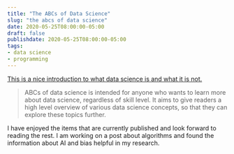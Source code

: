 ```yaml
---
title: "The ABCs of Data Science"
slug: "the abcs of data science"
date: 2020-05-25T08:00:00-05:00
draft: false
publishdate: 2020-05-25T08:00:00-05:00
tags:
- data science
- programming
---
```


[This is a nice introduction to what data science is and what it is not.][1]

>ABCs of data science is intended for anyone who wants to learn more about data science, regardless of skill level. It aims to give readers a high level overview of various data science concepts, so that they can explore these topics further.

I have enjoyed the items that are currently published and look forward to reading the rest. I am working on a post about algorithms and found the information about AI and bias helpful in my research.

[1]: https://abcsofdatascience.ca
